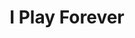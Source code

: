 ---
title: I Play Forever
link: https://www.instagram.com/p/Bdy4tU-HXl0/
image: "/img/posts/i-play-forever.jpg"
type: instagram
sequence: "6"
---